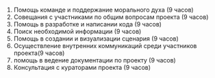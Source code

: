 1. Помощь команде и поддержание морального духа (9 часов)
2. Совещания с участниками по общим вопросам проекта (9 часов)
3. Помощь в разработке и написании кода (9 часов)
4. Поиск необходимой информации (9 часов)
5. Помощь в создании и визуализации сценария (9 часов)
6. Осуществление внутренних коммуникаций среди участников проекта(9 часов)
7. помощь в ведение документации по проекту (9 часов)
8. Консультация с кураторами проекта (9 часов)

